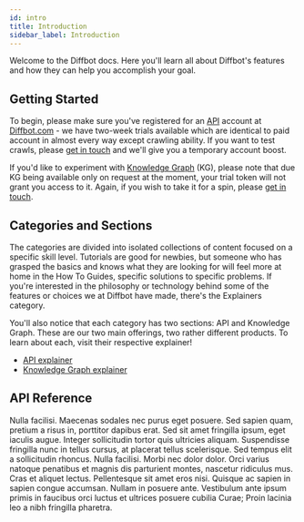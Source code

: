 ```yaml
---
id: intro
title: Introduction
sidebar_label: Introduction
---
```


Welcome to the Diffbot docs. Here you'll learn all about Diffbot's features and how they can help you accomplish your goal.

## Getting Started

To begin, please make sure you've registered for an [API](explain-api) account at [Diffbot.com](https://diffbot.com) - we have two-week trials available which are identical to paid account in almost every way except crawling ability. If you want to test crawls, please [get in touch](mailto:support@diffbot.com) and we'll give you a temporary account boost.

If you'd like to experiment with [Knowledge Graph](explain-kg) (KG), please note that due KG being available only on request at the moment, your trial token will not grant you access to it. Again, if you wish to take it for a spin, please [get in touch](mailto:support@diffbot.com).

## Categories and Sections

The categories are divided into isolated collections of content focused on a specific skill level. Tutorials are good for newbies, but someone who has grasped the basics and knows what they are looking for will feel more at home in the How To Guides, specific solutions to specific problems. If you're interested in the philosophy or technology behind some of the features or choices we at Diffbot have made, there's the Explainers category.

You'll also notice that each category has two sections: API and Knowledge Graph. These are our two main offerings, two rather different products. To learn about each, visit their respective explainer!

- [API explainer](explain-api)
- [Knowledge Graph explainer](explain-kg)

## API Reference

Nulla facilisi. Maecenas sodales nec purus eget posuere. Sed sapien quam, pretium a risus in, porttitor dapibus erat. Sed sit amet fringilla ipsum, eget iaculis augue. Integer sollicitudin tortor quis ultricies aliquam. Suspendisse fringilla nunc in tellus cursus, at placerat tellus scelerisque. Sed tempus elit a sollicitudin rhoncus. Nulla facilisi. Morbi nec dolor dolor. Orci varius natoque penatibus et magnis dis parturient montes, nascetur ridiculus mus. Cras et aliquet lectus. Pellentesque sit amet eros nisi. Quisque ac sapien in sapien congue accumsan. Nullam in posuere ante. Vestibulum ante ipsum primis in faucibus orci luctus et ultrices posuere cubilia Curae; Proin lacinia leo a nibh fringilla pharetra.
